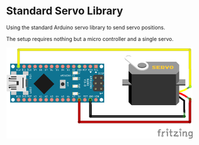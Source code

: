 # Standard Servo Library

Using the standard Arduino servo library to send servo positions.

The setup requires nothing but a micro controller and a single servo.

![test](../../images/arduino-nano-with-servo.png)
